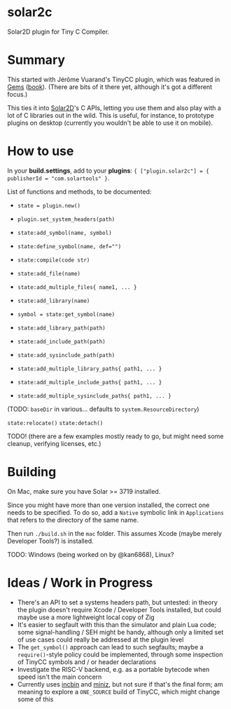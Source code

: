# solar2c
Solar2D plugin for Tiny C Compiler.

# Summary

This started with Jérôme Vuarand's TinyCC plugin, which was featured in [Gems](https://www.lua.org/gems/) ([book](https://www.lua.org/gems/lpg.pdf)). (There are bits of it there yet, although it's got a different focus.)

This ties it into [Solar2D](https://solar2d.com)'s C APIs, letting you use them and also play with a lot of C libraries out in the wild. This is useful, for instance, to prototype plugins on desktop (currently you wouldn't be able to use it on mobile).

# How to use

In your **build.settings**, add to your **plugins**: `{ ["plugin.solar2c"] = { publisherId = "com.solartools" }`.

List of functions and methods, to be documented:

* `state = plugin.new()`
* `plugin.set_system_headers(path)`

* `state:add_symbol(name, symbol)`
* `state:define_symbol(name, def="")`
* `state:compile(code str)`
* `state:add_file(name)`
* `state:add_multiple_files{ name1, ... }`
* `state:add_library(name)`
* `symbol = state:get_symbol(name)`
* `state:add_library_path(path)`
* `state:add_include_path(path)`
* `state:add_sysinclude_path(path)`
* `state:add_multiple_library_paths{ path1, ... }`
* `state:add_multiple_include_paths{ path1, ... }`
* `state:add_multiple_sysinclude_paths{ path1, ... }`

(TODO: `baseDir` in various... defaults to `system.ResourceDirectory`)

`state:relocate()`
`state:detach()`

TODO! (there are a few examples mostly ready to go, but might need some cleanup, verifying licenses, etc.)

# Building

On Mac, make sure you have Solar >= 3719 installed. 

Since you might have more than one version installed, the correct one needs to be specified. To do so, add a `Native` symbolic link in `Applications` that refers to the directory of the same name.

Then run `./build.sh` in the `mac` folder. This assumes Xcode (maybe merely Developer Tools?) is installed.

TODO: Windows (being worked on by @kan6868), Linux?

# Ideas / Work in Progress

* There's an API to set a systems headers path, but untested: in theory the plugin doesn't require Xcode / Developer Tools installed, but could maybe use a more lightweight local copy of Zig
* It's easier to segfault with this than the simulator and plain Lua code; some signal-handling / SEH might be handy, although only a limited set of use cases could really be addressed at the plugin level
* The `get_symbol()` approach can lead to such segfaults; maybe a `require()`-style policy could be implemented, through some inspection of TinyCC symbols and / or header declarations
* Investigate the RISC-V backend, e.g. as a portable bytecode when speed isn't the main concern
* Currently uses [incbin](https://github.com/graphitemaster/incbin) and [miniz](https://github.com/richgel999/miniz), but not sure if that's the final form; am meaning to explore a `ONE_SOURCE` build of TinyCC, which might change some of this
